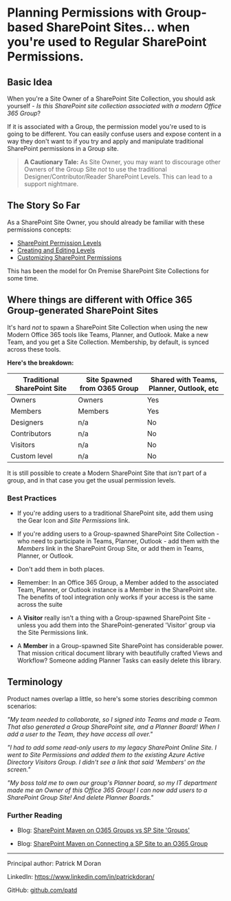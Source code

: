 
# Planning Permissions with Group-based SharePoint Sites... when you're used to Regular SharePoint Permissions.

## Basic Idea
When you're a Site Owner of a SharePoint Site Collection, you should ask yourself - *Is this SharePoint site collection associated with a modern Office 365 Group*?

If it is associated with a Group, the permission model you're used to is going to be different. You can easily confuse users and expose content in a way they don't want to if you try and apply and manipulate traditional SharePoint permissions in a Group site.

> **A Cautionary Tale:**
> As Site Owner, you may want to discourage other Owners of the Group Site *not* to use the traditional Designer/Contributor/Reader SharePoint Levels. This can lead to a support nightmare.


## The Story So Far
As a SharePoint Site Owner, you should already be familiar with these permissions concepts:

* [SharePoint Permission Levels](https://docs.microsoft.com/en-us/sharepoint/understanding-permission-levels)
* [Creating and Editing Levels](https://docs.microsoft.com/en-us/sharepoint/how-to-create-and-edit-permission-levels)
* [Customizing SharePoint Permissions](https://docs.microsoft.com/en-us/sharepoint/customize-sharepoint-site-permissions)


This has been the model for On Premise SharePoint Site Collections for some time.


## Where things are different with Office 365 Group-generated SharePoint Sites

It's hard *not* to spawn a SharePoint Site Collection when using the new Modern Office 365 tools like Teams, Planner, and Outlook. Make a new Team, and you get a Site Collection.  Membership, by default, is synced across these tools.

**Here's the breakdown:**

|Traditional SharePoint Site| Site Spawned from O365 Group  | Shared with Teams, Planner, Outlook, etc|
|--|--|--|
| Owners | Owners   | Yes
| Members | Members | Yes
| Designers| n/a | No
| Contributors | n/a | No
| Visitors | n/a| No
| Custom level | n/a | No

It is still possible to create a Modern SharePoint Site that *isn't* part of a group, and in that case you get the usual permission levels.


### Best Practices

* If you're adding users to a traditional SharePoint site, add them using the Gear Icon and *Site Permissions* link.
* If you're adding users to a Group-spawned SharePoint Site Collection - who need to participate in Teams, Planner, Outlook - add them with the *Members* link in the SharePoint Group Site, or add them in Teams, Planner, or Outlook.
* Don't add them in both places.
* Remember: In an Office 365 Group, a Member added to the associated Team, Planner, or Outlook instance is a Member in the SharePoint site.  The benefits of tool integration only works if your access is the same across the suite

* A **Visitor** really isn't a thing with a Group-spawned SharePoint Site - unless you add them into the SharePoint-generated 'Visitor' group via the Site Permissions link.

* A **Member** in a  Group-spawned Site SharePoint has considerable power.  That mission critical document library with beautifully crafted Views and Workflow?  Someone adding Planner Tasks can easily delete this library.



## Terminology
Product names overlap a little, so here's some stories describing common scenarios:

*"My team needed to collaborate, so I signed into Teams and made a Team.  That also generated a Group SharePoint site, and a Planner Board!  When I add a user to the Team, they have access all over."*

*"I had to add some read-only users to my legacy SharePoint Online Site. I went to Site Permissions and added them to the existing Azure Active Directory Visitors Group.  I didn't see a link that said 'Members' on the screen."*

*"My boss told me to own our group's Planner board, so my IT department made me an Owner of this Office 365 Group! I can now add users to a SharePoint Group Site! And delete Planner Boards."*



### Further Reading

* Blog: [SharePoint Maven on O365 Groups vs SP Site 'Groups'](https://sharepointmaven.com/office-365-groups-or-sharepoint-team-sites/)

* Blog: [SharePoint Maven on Connecting a SP Site to an O365 Group](https://sharepointmaven.com/how-to-connect-a-sharepoint-site-to-an-office-365-group/)

---

Principal author: Patrick M Doran

LinkedIn: https://www.linkedin.com/in/patrickdoran/

GitHub: [github.com/patd](https://github.com/patd)